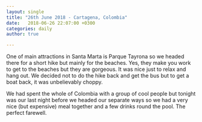 ```yaml
---
layout: single
title: "26th June 2018 - Cartagena, Colombia"
date:   2018-06-26 22:07:00 +0300
categories: daily
author: true

---
```


One of main attractions in Santa Marta is Parque Tayrona so we headed there for a short hike but mainly for the beaches. Yes, they make you work to get to the beaches but they are gorgeous. It was nice just to relax and hang out. We decided not to do the hike back and get the bus but to get a boat back, it was unbelievably choppy. 

We had spent the whole of Colombia with a group of cool people but tonight was our last night before we headed our separate ways so we had a very nice (but expensive) meal together and a few drinks round the pool. The perfect farewell. 



